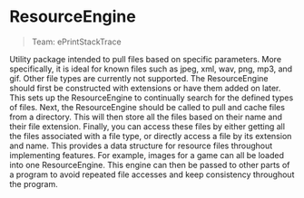 ResourceEngine
==============
>Team: ePrintStackTrace

Utility package intended to pull files based on specific parameters. More specifically, it is ideal for known files such as jpeg, xml, wav, png, mp3, and gif. Other file types are currently not supported. The ResourceEngine should first be constructed with extensions or have them added on later. This sets up the ResourceEngine to continually search for the defined types of files. Next, the ResourceEngine should be called to pull and cache files from a directory. This will then store all the files based on their name and their file extension. Finally, you can access these files by either getting all the files associated with a file type, or directly access a file by its extension and name. This provides a data structure for resource files throughout implementing features. For example, images for a game can all be loaded into one ResourceEngine. This engine can then be passed to other parts of a program to avoid repeated file accesses and keep consistency throughout the program.